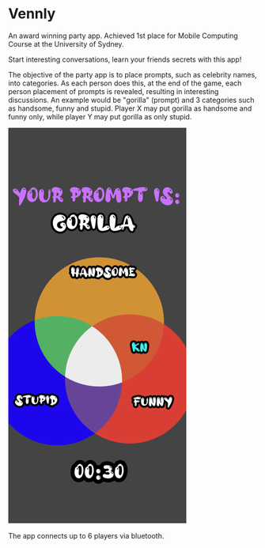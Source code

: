 # Vennly

An award winning party app. Achieved 1st place for Mobile Computing Course at the University of Sydney.

Start interesting conversations, learn your friends secrets with this app! 

The objective of the party app is to place prompts, such as celebrity names, into categories. As each person does this, at the end of the game, each person placement of prompts is revealed, resulting in interesting discussions. An example would be  "gorilla" (prompt) and 3 categories such as handsome, funny and stupid. Player X may put gorilla as handsome and funny only, while player Y may put gorilla as only stupid.

![alt text](https://github.com/KhangNguyen22/Vennly/blob/main/images/GorillaPrompt.png?raw=true)


The app connects up to 6 players via bluetooth.
